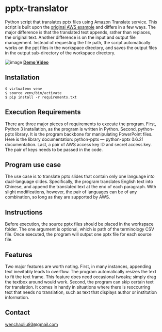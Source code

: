 # pptx-translator

Python script that translates pptx files using Amazon Translate service. This script is built upon the [original AWS example](https://github.com/aws-samples/pptx-translator) and differs in a few ways. The major difference is that the translated text appends, rather than replaces, the original text. Another difference is on the input and output file management. Instead of requesting the file path, the script automatically works on the ppt files in the workspace directory, and saves the output files in the output sub-directory of the workspace directory.

![image](https://github.com/wenchaoliu-93/pptx-translator-bilingual/assets/121582343/afeb667d-4d71-4630-8550-82d42799af21)
[**Demo Video**](https://www.youtube.com/watch?v=hHuFEh-w1dE)

## Installation

```
$ virtualenv venv
$ source venv/bin/activate
$ pip install -r requirements.txt
```

## Execution Requirements 

There are three major pieces of requirements to execute the program. First, Python 3 installation, as the program is written in Python. Second, python-pptx library. It is the program backbone for manipulating PowerPoint files. Here is the library documentation: python-pptx — python-pptx 0.6.21 documentation. Last, a pair of AWS access key ID and secret access key. The pair of keys needs to be passed in the code. 

## Program use case 

The use case is to translate pptx slides that contain only one language into dual-language slides. Specifically, the program translates English text into Chinese, and append the translated text at the end of each paragraph. With slight modifications, however, the pair of languages can be of any combination, so long as they are supported by AWS.  

## Instructions 

Before execution, the source pptx files should be placed in the workspace folder. The one argument is optional, which is path of the terminology CSV file.  Once executed, the program will output one pptx file for each source file. 

## Features 

Two major features are worth noting. First, in many instances, appending text inevitably leads to overflow. The program automatically resizes the text to fit the text frame. This feature does need occasional tweaks; simply drag the textbox around would work. Second, the program can skip certain text for translation. It comes in handy in situations where there is reoccurring text that needs no translation, such as text that displays author or institution information. 

## Contact

wenchaoliu93@gmail.com
